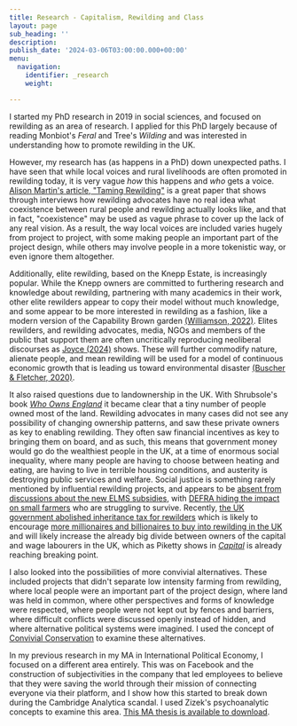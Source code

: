 ```yaml
---
title: Research - Capitalism, Rewilding and Class
layout: page
sub_heading: ''
description: 
publish_date: '2024-03-06T03:00:00.000+00:00'
menu:
  navigation:
    identifier: _research
    weight: 

---
```


I started my PhD research in 2019 in social sciences, and focused on rewilding as an area of research. I applied for this PhD largely because of reading Monbiot's _Feral_ and Tree's _Wilding_ and was interested in understanding how to promote rewilding in the UK.

However, my research has (as happens in a PhD) down unexpected paths. I have seen that while local voices and rural livelihoods are often promoted in rewilding today, it is very vague _how_ this happens and _who_ gets a voice. [Alison Martin's article, "Taming Rewilding"](https://www.sciencedirect.com/science/article/abs/pii/S0264837721004002) is a great paper that shows through interviews how rewilding advocates have no real idea what coexistence between rural people and rewilding actually looks like, and that in fact, "coexistence" may be used as vague phrase to cover up the lack of any real vision. As a result, the way local voices are included varies hugely from project to project, with some making people an important part of the project design, while others may involve people in a more tokenistic way, or even ignore them altogether. 

Additionally, elite rewilding, based on the Knepp Estate, is increasingly popular. While the Knepp owners are committed to furthering research and knowledge about rewilding, partnering with many academics in their work, other elite rewilders appear to copy their model without much knowledge, and some appear to be more interested in rewilding as a fashion, like a modern version of the Capability Brown garden [(Williamson, 2022)](https://research-portal.uea.ac.uk/en/publications/rewilding-a-landscape-history-perspective). Elites rewilders, and rewilding advocates, media, NGOs and members of the public that support them are often uncritically reproducing neoliberal discourses as [Joyce (2024)](https://michel-foucault.com/2024/02/27/eva-joyce-rewilding-tourism-in-the-news-power-knowledge-and-the-irish-and-uk-news-media-discourses-annals-of-tourism-research-2024/) shows. These will further commodify nature, alienate people, and mean rewilding will be used for a model of continuous economic growth that is leading us toward environmental disaster [(Buscher & Fletcher, 2020)](https://www.convivialconservation.com/publications/the-book/).

It also raised questions due to landownership in the UK. With Shrubsole's book [_Who Owns England_](https://whoownsengland.org/) it became clear that a tiny number of people owned most of the land. Rewilding advocates in many cases did not see any possibility of changing ownership patterns, and saw these private owners as key to enabling rewilding. They often saw financial incentives as key to bringing them on board, and as such, this means that government money would go do the wealthiest people in the UK, at a time of enormous social inequality, where many people are having to choose between heating and eating, are having to live in terrible housing conditions, and austerity is destroying public services and welfare. Social justice is something rarely mentioned by influential rewilding projects, and appears to be [absent from discussions about the new ELMS subsidies](#), with [DEFRA hiding the impact on small farmers](https://www.theguardian.com/environment/2024/feb/20/defra-officials-buried-analysis-dire-financial-prospects-hill-farmers-brexit-faming-payments-scheme) who are struggling to survive. Recently, [the UK government abolished inheritance tax for rewilders](https://www.rewildingbritain.org.uk/blog/what-a-relief-rewilding-gets-a-tax-break) which is likely to encourage [more millionaires and billionaires to buy into rewilding in the UK](#) and will likely increase the already big divide between owners of the capital and wage labourers in the UK, which as Piketty shows in [_Capital_](https://psycnet.apa.org/record/2014-56193-014) is already reaching breaking point. 

I also looked into the possibilities of more convivial alternatives. These included projects that didn't separate low intensity farming from rewilding, where local people were an important part of the project design, where land was held in common, where other perspectives and forms of knowledge were respected, where people were not kept out by fences and barriers, where difficult conflicts were discussed openly instead of hidden, and where alternative political systems were imagined. I used the concept of [Convivial Conservation](#) to examine these alternatives.

In my previous research in my MA in International Political Economy, I focused on a different area entirely. This was on Facebook and the construction of subjectivities in the company that led employees to believe that they were saving the world through their mission of connecting everyone via their platform, and I show how this started to break down during the Cambridge Analytica scandal. I used Zizek's psychoanalytic concepts to examine this area. [This MA thesis is available to download](2018-08-10-cambridge-analytica-facebook-zizek.md).
